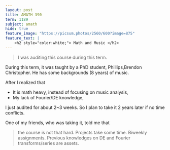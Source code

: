 ```yaml
---
layout: post
title: AMATH 390
term: 1189
subject: amath
hide: true
feature_image: "https://picsum.photos/2560/600?image=875"
feature_text: |
    <h2 style="color:white;"> Math and Music </h2>
---
```


 > I was auditing this course during this term.

During this term, it was taught by a PhD student, Phillips,Brendon Christopher. He has some backgrounds (8 years) of music.

After I realized that
- It is math heavy, instead of focusing on music analysis,
- My lack of Fourier/DE knowledge,

I just audited for about 2~3 weeks. So I plan to take it 2 years later if no time conflicts.

One of my friends, who was taking it, told me that
> the course is not that hard. Projects take some time. Biweekly assignments. Previous knowledges on DE and Fourier transforms/series are assets.
